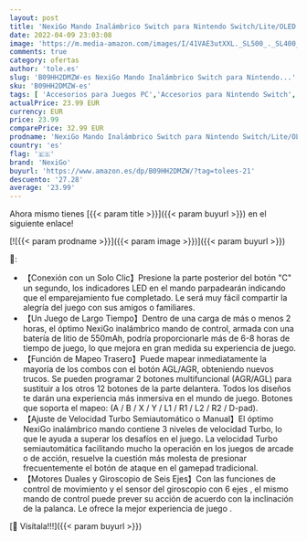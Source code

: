 ```yaml
---
layout: post
title: 'NexiGo Mando Inalámbrico Switch para Nintendo Switch/Lite/OLED con Botones Traseros y Mando Bluetooth con Función Turbo Semiautomática  de Movimiento y Vibración  Rojo y Azul '
date: 2022-04-09 23:03:08
image: 'https://m.media-amazon.com/images/I/41VAE3utXXL._SL500_._SL400_.jpg'
comments: true
category: ofertas
author: 'tole.es'
slug: 'B09HH2DMZW-es NexiGo Mando Inalámbrico Switch para Nintendo...'
sku: 'B09HH2DMZW-es'
tags: [ 'Accesorios para Juegos PC','Accesorios para Nintendo Switch','Hardware y juegos para Nintendo Switch','Juegos y Accesorios para PC','Mandos para Nintendo Switch','Videojuegos','nexigo','nintendo', ]
actualPrice: 23.99 EUR
currency: EUR
price: 23.99
comparePrice: 32.99 EUR
prodname: 'NexiGo Mando Inalámbrico Switch para Nintendo Switch/Lite/OLED con Botones Traseros y Mando Bluetooth con Función Turbo Semiautomática  de Movimiento y Vibración  Rojo y Azul '
country: 'es'
flag: '🇪🇸'
brand: 'NexiGo'
buyurl: 'https://www.amazon.es/dp/B09HH2DMZW/?tag=tolees-21'
descuento: '27.28'
average: '23.99'
---
```


Ahora mismo tienes [{{< param title >}}]({{< param buyurl >}}) en el siguiente enlace!

[![{{< param prodname >}}]({{< param image >}})]({{< param buyurl >}})

🔎:

- 【Conexión con un Solo Clic】Presione la parte posterior del botón "C" un segundo, los indicadores LED en el mando parpadearán indicando que el emparejamiento fue completado. Le será muy fácil compartir la alegría del juego con sus amigos o familiares.
- 【Un Juego de Largo Tiempo】Dentro de una carga de más o menos 2 horas, el óptimo NexiGo inalámbrico mando de control, armada con una batería de litio de 550mAh, podría proporcionarle más de 6-8 horas de tiempo de juego, lo que mejora en gran medida su experiencia de juego.
- 【Función de Mapeo Trasero】Puede mapear inmediatamente la mayoría de los combos con el botón AGL/AGR, obteniendo nuevos trucos. Se pueden programar 2 botones multifuncional (AGR/AGL) para sustituir a los otros 12 botones de la parte delantera. Todos los diseños te darán una experiencia más inmersiva en el mundo de juego. Botones que soporta el mapeo: (A / B / X / Y / L1 / R1 / L2 / R2 / D-pad).
- 【Ajuste de Velocidad Turbo Semiautomático o Manual】El óptimo NexiGo inalámbrico mando contiene 3 niveles de velocidad Turbo, lo que le ayuda a superar los desafíos en el juego. La velocidad Turbo semiautomática facilitando mucho la operación en los juegos de arcade o de acción, resuelve la cuestión más molesta de presionar frecuentemente el botón de ataque en el gamepad tradicional.
- 【Motores Duales y Giroscopio de Seis Ejes】Con las funciones de control de movimiento y el sensor del giroscopio con 6 ejes , el mismo mando de control puede prever su acción de acuerdo con la inclinación de la palanca. Le ofrece la mejor experiencia de juego .

[🛒 Visítala!!!]({{< param buyurl >}})
